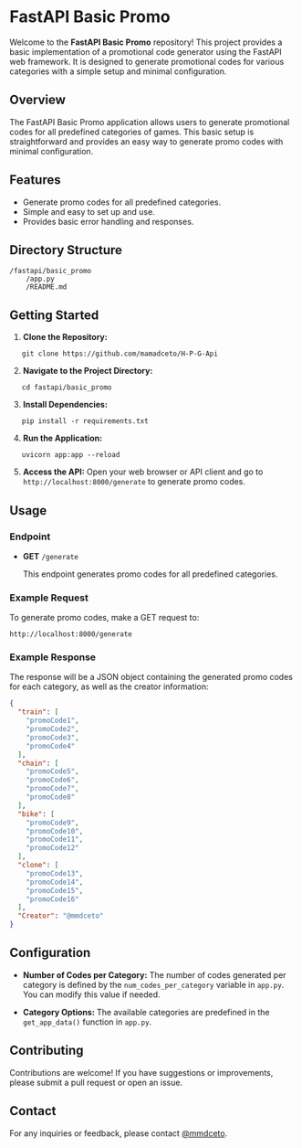 # FastAPI Basic Promo

Welcome to the **FastAPI Basic Promo** repository! This project provides a basic implementation of a promotional code generator using the FastAPI web framework. It is designed to generate promotional codes for various categories with a simple setup and minimal configuration.

## Overview

The FastAPI Basic Promo application allows users to generate promotional codes for all predefined categories of games. This basic setup is straightforward and provides an easy way to generate promo codes with minimal configuration.

## Features

- Generate promo codes for all predefined categories.
- Simple and easy to set up and use.
- Provides basic error handling and responses.

## Directory Structure

```
/fastapi/basic_promo
    /app.py
    /README.md
```
## Getting Started

1. **Clone the Repository:**
```
   git clone https://github.com/mamadceto/H-P-G-Api
```
2. **Navigate to the Project Directory:**
```
   cd fastapi/basic_promo
```
3. **Install Dependencies:**
```
   pip install -r requirements.txt
```
4. **Run the Application:**
```
   uvicorn app:app --reload
```
5. **Access the API:**
   Open your web browser or API client and go to `http://localhost:8000/generate` to generate promo codes.

## Usage

### Endpoint

- **GET** `/generate`

  This endpoint generates promo codes for all predefined categories.

### Example Request

To generate promo codes, make a GET request to:
```
http://localhost:8000/generate
```
### Example Response

The response will be a JSON object containing the generated promo codes for each category, as well as the creator information:
```json
{
  "train": [
    "promoCode1",
    "promoCode2",
    "promoCode3",
    "promoCode4"
  ],
  "chain": [
    "promoCode5",
    "promoCode6",
    "promoCode7",
    "promoCode8"
  ],
  "bike": [
    "promoCode9",
    "promoCode10",
    "promoCode11",
    "promoCode12"
  ],
  "clone": [
    "promoCode13",
    "promoCode14",
    "promoCode15",
    "promoCode16"
  ],
  "Creator": "@mmdceto"
}
```
## Configuration

- **Number of Codes per Category:**
  The number of codes generated per category is defined by the `num_codes_per_category` variable in `app.py`. You can modify this value if needed.

- **Category Options:**
  The available categories are predefined in the `get_app_data()` function in `app.py`.

## Contributing

Contributions are welcome! If you have suggestions or improvements, please submit a pull request or open an issue.

## Contact

For any inquiries or feedback, please contact [@mmdceto](https://t.me/mmdceto).

